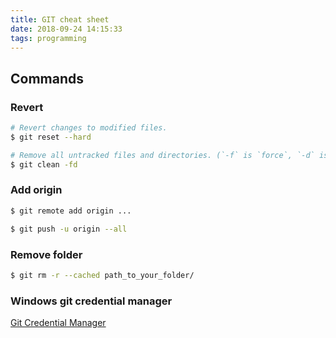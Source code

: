```yaml
---
title: GIT cheat sheet 
date: 2018-09-24 14:15:33
tags: programming
---
```


## Commands

### Revert

```bash
# Revert changes to modified files.
$ git reset --hard

# Remove all untracked files and directories. (`-f` is `force`, `-d` is `remove directories`)
$ git clean -fd
```

### Add origin

```bash
$ git remote add origin ...

$ git push -u origin --all

```

### Remove folder

```bash
$ git rm -r --cached path_to_your_folder/
```

### Windows git credential manager

[Git Credential Manager](https://github.com/Microsoft/Git-Credential-Manager-for-Windows)